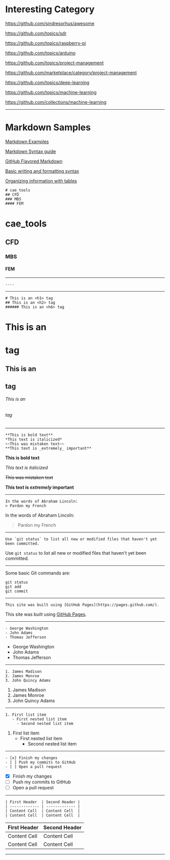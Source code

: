 # Interesting Category

https://github.com/sindresorhus/awesome

https://github.com/topics/sdr

https://github.com/topics/raspberry-pi

https://github.com/topics/arduino

https://github.com/topics/project-management

https://github.com/marketplace/category/project-management

https://github.com/topics/deep-learning

https://github.com/topics/machine-learning

https://github.com/collections/machine-learning



----------------------------------

# Markdown Samples

[Markdown Examples](https://guides.github.com/features/mastering-markdown/#examples)

[Markdown Syntax guide](https://guides.github.com/features/mastering-markdown/#syntax)

[GitHub Flavored Markdown](https://guides.github.com/features/mastering-markdown/#GitHub-flavored-markdown)

[Basic writing and formatting syntax](https://help.github.com/articles/basic-writing-and-formatting-syntax/)

[Organizing information with tables](https://help.github.com/articles/organizing-information-with-tables/)


```
# cae_tools
## CFD
### MBS
#### FEM
```
# cae_tools
## CFD
### MBS
#### FEM

----------------------------------

```
----
```

----------------------------------

```
# This is an <h1> tag
## This is an <h2> tag
###### This is an <h6> tag
```
# This is an <h1> tag
## This is an <h2> tag
###### This is an <h6> tag

----------------------------------

```
**This is bold text**
*This text is italicized*
~~This was mistaken text~~
**This text is _extremely_ important**
```
**This is bold text**

*This text is italicized*

~~This was mistaken text~~

**This text is _extremely_ important**

----------------------------------

```
In the words of Abraham Lincoln:
> Pardon my French
```
In the words of Abraham Lincoln:
> Pardon my French

----------------------------------

```
Use `git status` to list all new or modified files that haven't yet been committed.
```
Use `git status` to list all new or modified files that haven't yet been committed.

----------------------------------

Some basic Git commands are:
```
git status
git add
git commit
```

----------------------------------

```
This site was built using [GitHub Pages](https://pages.github.com/).
```

This site was built using [GitHub Pages](https://pages.github.com/).

----------------------------------

```
- George Washington
- John Adams
- Thomas Jefferson
```

- George Washington
- John Adams
- Thomas Jefferson

----------------------------------

```
1. James Madison
2. James Monroe
3. John Quincy Adams
```

1. James Madison
2. James Monroe
3. John Quincy Adams

----------------------------------

```
1. First list item
   - First nested list item
     - Second nested list item
```

1. First list item
   - First nested list item
     - Second nested list item

----------------------------------

```
- [x] Finish my changes
- [ ] Push my commits to GitHub
- [ ] Open a pull request
```

- [x] Finish my changes
- [ ] Push my commits to GitHub
- [ ] Open a pull request

----------------------------------

```
| First Header  | Second Header |
| ------------- | ------------- |
| Content Cell  | Content Cell  |
| Content Cell  | Content Cell  |
```

| First Header  | Second Header |
| ------------- | ------------- |
| Content Cell  | Content Cell  |
| Content Cell  | Content Cell  |

----------------------------------

